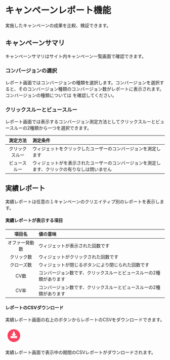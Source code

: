 # キャンペーンレポート機能

実施したキャンペーンの成果を比較、検証できます。

## キャンペーンサマリ
キャンペーンサマリはサイト内キャンペーン一覧画面で確認できます。


### コンバージョンの選択
レポート画面ではコンバージョンの種類を選択します。コンバージョンを選択すると、そのコンバージョン種類のコンバージョン数がレポートに表示されます。
コンバージョンの種類については を確認してください。


### クリックスルーとビュースルー
レポート画面では表示するコンバージョン測定方法としてクリックスルーとビュースルーの2種類から一つを選択できます。

|測定方法| 測定条件 |
|:------:|:------|
|クリックスルー| ウィジェットをクリックしたユーザーのコンバージョンを測定します |
|ビュースルー|  ウィジェットがを表示されたユーザーのコンバージョンを測定します、クリックの有りなしは問いません|


## 実績レポート
実績レポートは任意の１キャンペーンのクリエイティブ別のレポートを表示します。

#### 実績レポートが表示する項目

|項目名| 値の意味 |
|:------:|:------|
|オファー発動数| ウィジェットが表示された回数です |
|クリック数| ウィジェットがクリックされた回数です |
|クローズ数| ウィジェットが閉じるボタンにより閉じられた回数です |
|CV数| コンバージョン数です、クリックスルーとビュースルーの2種類があります |
|CV率| コンバージョン数です、クリックスルーとビュースルーの2種類があります |

#### レポートのCSVダウンロード
実績レポート画面の右上のボタンからレポートのCSVをダウンロードできます。

![画像](/ja/images/csvdl-button.PNG)


実績レポート画面で表示中の期間のCSVレポートがダウンロードされます。

